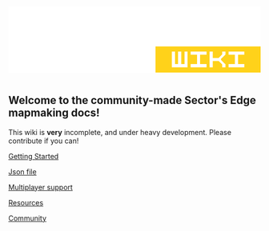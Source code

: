 <img src="./docs/public/se-wiki-edit.png" alt="Sector's Edge Wiki"/>
<div style="justify-content: center; inline-size: 60%; margin-top:10px; font-size: 13px; margin-bottom: 40px">
</div>

## Welcome to the community-made Sector's Edge mapmaking docs!
This wiki is **very** incomplete, and under heavy development. Please contribute if you can!

[Getting Started](./docs/gettingstarted.md)

[Json file](./docs/json.md)

[Multiplayer support](./multiplayer.md)

[Resources](./docs/resources.md)

[Community](./docs/community.md)
